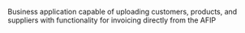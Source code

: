 Business application capable of uploading customers, products, and suppliers with functionality for invoicing directly from the AFIP
